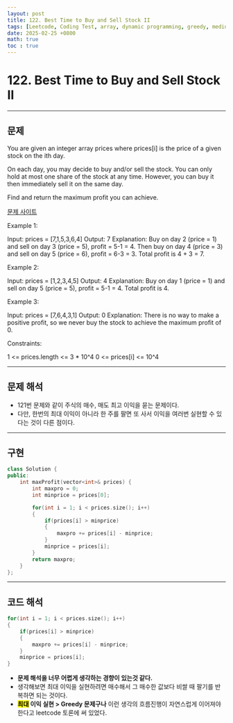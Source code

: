 ```yaml
---
layout: post
title: 122. Best Time to Buy and Sell Stock II
tags: [Leetcode, Coding Test, array, dynamic programming, greedy, medium]
date: 2025-02-25 +0800
math: true
toc : true
---
```




# 122. Best Time to Buy and Sell Stock II


****


## 문제

You are given an integer array prices where prices[i] is the price of a given stock on the ith day.

On each day, you may decide to buy and/or sell the stock. You can only hold at most one share of the stock at any time. However, you can buy it then immediately sell it on the same day.

Find and return the maximum profit you can achieve.

[문제 사이트](https://leetcode.com/problems/best-time-to-buy-and-sell-stock-ii/description/?envType=study-plan-v2&envId=top-interview-150) 

Example 1:

Input: prices = [7,1,5,3,6,4]
Output: 7
Explanation: Buy on day 2 (price = 1) and sell on day 3 (price = 5), profit = 5-1 = 4.
Then buy on day 4 (price = 3) and sell on day 5 (price = 6), profit = 6-3 = 3.
Total profit is 4 + 3 = 7.

Example 2:

Input: prices = [1,2,3,4,5]
Output: 4
Explanation: Buy on day 1 (price = 1) and sell on day 5 (price = 5), profit = 5-1 = 4.
Total profit is 4.

Example 3:

Input: prices = [7,6,4,3,1]
Output: 0
Explanation: There is no way to make a positive profit, so we never buy the stock to achieve the maximum profit of 0.
 

Constraints:

1 <= prices.length <= 3 * 10^4
0 <= prices[i] <= 10^4


****


## 문제 해석
- 121번 문제와 같이 주식의 매수, 매도 최고 이익을 묻는 문제이다.
- 다만, 한번의 최대 이익이 아니라 한 주를 팔면 또 사서 이익을 여러번 실현할 수 있다는 것이 다른 점이다.



****


## 구현

```cpp
class Solution {
public:
    int maxProfit(vector<int>& prices) {
        int maxpro = 0;
        int minprice = prices[0];

        for(int i = 1; i < prices.size(); i++)
        {
            if(prices[i] > minprice)
            {
                maxpro += prices[i] - minprice;
            }
            minprice = prices[i];
        }
        return maxpro;
    }
};
```


****


## 코드 해석


```cpp
for(int i = 1; i < prices.size(); i++)
{
    if(prices[i] > minprice)
    {
        maxpro += prices[i] - minprice;
    }
    minprice = prices[i];
}
```

- **문제 해석을 너무 어렵게 생각하는 경향이 있는것 같다.**
- 생각해보면 최대 이익을 실현하려면 매수해서 그 매수한 값보다 비쌀 때 팔기를 반복하면 되는 것이다.
- **<mark>최대</mark> 이익 실현 > Greedy 문제구나** 이런 생각의 흐름진행이 자연스럽게 이어져야 한다고 leetcode 토론에 써 있었다.